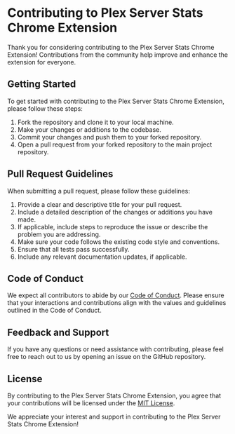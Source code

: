 # Contributing to Plex Server Stats Chrome Extension

Thank you for considering contributing to the Plex Server Stats Chrome Extension! Contributions from the community help improve and enhance the extension for everyone.

## Getting Started

To get started with contributing to the Plex Server Stats Chrome Extension, please follow these steps:

1. Fork the repository and clone it to your local machine.
2. Make your changes or additions to the codebase.
3. Commit your changes and push them to your forked repository.
4. Open a pull request from your forked repository to the main project repository.

## Pull Request Guidelines

When submitting a pull request, please follow these guidelines:

1. Provide a clear and descriptive title for your pull request.
2. Include a detailed description of the changes or additions you have made.
3. If applicable, include steps to reproduce the issue or describe the problem you are addressing.
4. Make sure your code follows the existing code style and conventions.
5. Ensure that all tests pass successfully.
6. Include any relevant documentation updates, if applicable.

## Code of Conduct

We expect all contributors to abide by our [Code of Conduct](./CODE_OF_CONDUCT.md). Please ensure that your interactions and contributions align with the values and guidelines outlined in the Code of Conduct.

## Feedback and Support

If you have any questions or need assistance with contributing, please feel free to reach out to us by opening an issue on the GitHub repository.

## License

By contributing to the Plex Server Stats Chrome Extension, you agree that your contributions will be licensed under the [MIT License](./LICENSE).

We appreciate your interest and support in contributing to the Plex Server Stats Chrome Extension!
